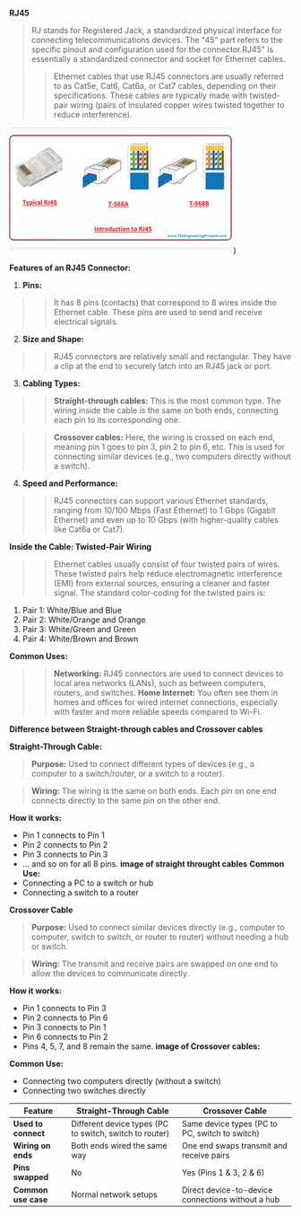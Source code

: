 



**RJ45**
>RJ stands for Registered Jack, a standardized physical interface for connecting telecommunications devices.
>The "45" part refers to the specific pinout and configuration used for the connector.RJ45" is essentially a standardized connector and socket for Ethernet cables.
>>Ethernet cables that use RJ45 connectors are usually referred to as Cat5e, Cat6, Cat6a, or Cat7 cables, depending on their specifications. These cables are typically made with twisted-pair wiring (pairs of insulated copper wires twisted together to reduce interference).

![](https://github.com/Prabhsimra/New-Prabh/blob/main/Screenshot%20from%202025-07-03%2014-04-48.png))

**Features of an RJ45 Connector:**
1. **Pins:**
>>It has 8 pins (contacts) that correspond to 8 wires inside the Ethernet cable. These pins are used to send and receive electrical signals.
2. **Size and Shape:**
>>RJ45 connectors are relatively small and rectangular. They have a clip at the end to securely latch into an RJ45 jack or port.
3. **Cabling Types:**
>>**Straight-through cables:** This is the most common type. The wiring inside the cable is the same on both ends, connecting each pin to its corresponding one.

>>**Crossover cables:** Here, the wiring is crossed on each end, meaning pin 1 goes to pin 3, pin 2 to pin 6, etc. This is used for connecting similar devices (e.g., two computers directly without a switch).

>>
4. **Speed and Performance:**
>>RJ45 connectors can support various Ethernet standards, ranging from 10/100 Mbps (Fast Ethernet) to 1 Gbps (Gigabit Ethernet) and even up to 10 Gbps (with higher-quality cables like Cat6a or Cat7).

**Inside the Cable: Twisted-Pair Wiring**
>>Ethernet cables usually consist of four twisted pairs of wires. These twisted pairs help reduce electromagnetic interference (EMI) from external sources, ensuring a cleaner and faster signal. The standard color-coding for the twisted pairs is:
1. Pair 1: White/Blue and Blue
2. Pair 2: White/Orange and Orange
3. Pair 3: White/Green and Green
4. Pair 4: White/Brown and Brown

**Common Uses:**
>>**Networking:** RJ45 connectors are used to connect devices to local area networks (LANs), such as between computers, routers, and switches.
>>**Home Internet:** You often see them in homes and offices for wired internet connections, especially with faster and more reliable speeds compared to Wi-Fi.

**Difference between Straight-through cables and Crossover cables**

**Straight-Through Cable:**
>**Purpose:** Used to connect different types of devices (e.g., a computer to a switch/router, or a switch to a router).

>**Wiring:** The wiring is the same on both ends. Each pin on one end connects directly to the same pin on the other end.

**How it works:**
* Pin 1 connects to Pin 1
* Pin 2 connects to Pin 2
* Pin 3 connects to Pin 3
* … and so on for all 8 pins.
**image of straight throught cables**
**Common Use:**
* Connecting a PC to a switch or hub
* Connecting a switch to a router

**Crossover Cable**
> **Purpose:** Used to connect similar devices directly (e.g., computer to computer, switch to switch, or router to router) without needing a hub or switch.

>**Wiring:** The transmit and receive pairs are swapped on one end to allow the devices to communicate directly.

**How it works:**
* Pin 1 connects to Pin 3
* Pin 2 connects to Pin 6
* Pin 3 connects to Pin 1
* Pin 6 connects to Pin 2
* Pins 4, 5, 7, and 8 remain the same.
**image of Crossover cables:**

**Common Use:**
* Connecting two computers directly (without a switch)
* Connecting two switches directly
 
| Feature              | Straight-Through Cable                         | Crossover Cable                              |
|----------------------|-----------------------------------------------|----------------------------------------------|
| **Used to connect**  | Different device types (PC to switch, switch to router) | Same device types (PC to PC, switch to switch) |
| **Wiring on ends**  | Both ends wired the same way                    | One end swaps transmit and receive pairs     |
| **Pins swapped**    | No                                             | Yes (Pins 1 & 3, 2 & 6)                       |
| **Common use case** | Normal network setups                           | Direct device-to-device connections without a hub |
